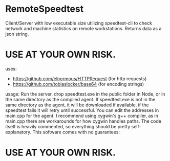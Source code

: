 # RemoteSpeedtest
Client/Server with low executable size utilizing speedtest-cli to check network and machine statistics on remote workstations. Returns data as a json string.
# USE AT YOUR OWN RISK.
uses: 
  + https://github.com/elnormous/HTTPRequest (for http requests)
  + https://github.com/tobiaslocker/base64 (for encoding strings)

usage:
  Run the server, drop speedtest.exe in the public folder in Node, or in the same directory as the compiled agent. 
  If speedtest.exe is not in the same directory as the agent, it will be downloaded if available.
  if the speedtest fails it will retry until successful.
  You can edit the addresses in main.cpp for the agent.
  I recommend using cygwin's g++ compiler, as in main.cpp there are workarounds for how cygwin handles paths.
  The code itself is heavily commented, so everything should be pretty self-explanatory.
  This software comes with no guarantees:
  
  # USE AT YOUR OWN RISK.
  
